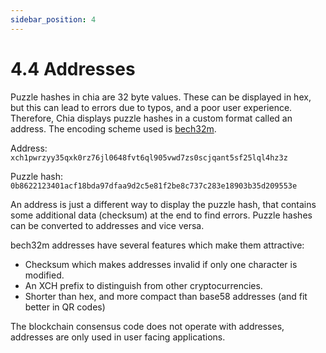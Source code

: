 ```yaml
---
sidebar_position: 4
---
```


# 4.4 Addresses

Puzzle hashes in chia are 32 byte values. These can be displayed in hex, but this can lead to errors due to typos, and a poor user experience. Therefore, Chia displays puzzle hashes in a custom format called an address.
The encoding scheme used is [bech32m](https://github.com/bitcoin/bips/blob/master/bip-0350.mediawiki).

Address: `xch1pwrzyy35qxk0rz76jl0648fvt6ql905vwd7zs0scjqant5sf25lql4hz3z`

Puzzle hash: `0b8622123401acf18bda97dfaa9d2c5e81f2be8c737c283e18903b35d209553e`

An address is just a different way to display the puzzle hash, that contains some additional data (checksum) at the
end to find errors. Puzzle hashes can be converted to addresses and vice versa. 

bech32m addresses have several features which make them attractive:
* Checksum which makes addresses invalid if only one character is modified.
* An XCH prefix to distinguish from other cryptocurrencies.
* Shorter than hex, and more compact than base58 addresses (and fit better in QR codes)

The blockchain consensus code does not operate with addresses, addresses are only used in user facing applications.
